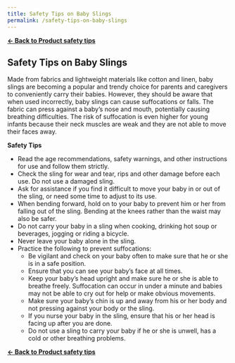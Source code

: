 ```yaml
---
title: Safety Tips on Baby Slings
permalink: /safety-tips-on-baby-slings
---
```


**[&#8592; Back to Product safety tips](/consumers/product-safety-tips/children-product)**

## Safety Tips on Baby Slings
Made from fabrics and lightweight materials like cotton and linen, baby slings are becoming a popular and trendy choice for parents and caregivers to conveniently carry their babies. However, they should be aware that when used incorrectly, baby slings can cause suffocations or falls. The fabric can press against a baby’s nose and mouth, potentially causing breathing difficulties. The risk of suffocation is even higher for young infants because their neck muscles are weak and they are not able to move their faces away.

**Safety Tips**
* Read the age recommendations, safety warnings, and other instructions for use and follow them strictly.
* Check the sling for wear and tear, rips and other damage before each use. Do not use a damaged sling.
* Ask for assistance if you find it difficult to move your baby in or out of the sling, or need some time to adjust to its use.
* When bending forward, hold on to your baby to prevent him or her from falling out of the sling. Bending at the knees rather than the waist may also be safer.
* Do not carry your baby in a sling when cooking, drinking hot soup or beverages, jogging or riding a bicycle.
* Never leave your baby alone in the sling.
* Practice the following to prevent suffocations:
  * Be vigilant and check on your baby often to make sure that he or she is in a safe position.
  * Ensure that you can see your baby’s face at all times.
  * Keep your baby’s head upright and make sure he or she is able to breathe freely. Suffocation can occur in under a minute and babies may not be able to cry out for help or make obvious movements.
  * Make sure your baby’s chin is up and away from his or her body and not pressing against your body or the sling.
  * If you nurse your baby in the sling, ensure that his or her head is facing up after you are done.
  * Do not use a sling to carry your baby if he or she is unwell, has a cold or other breathing problems.

**[&#8592; Back to Product safety tips](/consumers/product-safety-tips/children-product)**











